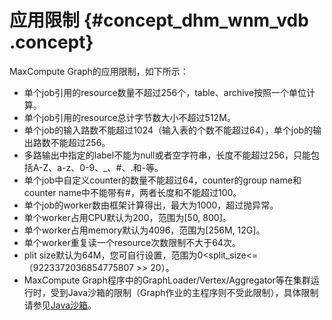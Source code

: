 # 应用限制 {#concept_dhm_wnm_vdb .concept}

MaxCompute Graph的应用限制，如下所示：

-   单个job引用的resource数量不超过256个，table、archive按照一个单位计算。
-   单个job引用的resource总计字节数大小不超过512M。
-   单个job的输入路数不能超过1024（输入表的个数不能超过64），单个job的输出路数不能超过256。
-   多路输出中指定的label不能为null或者空字符串，长度不能超过256，只能包括A-Z、a-z、0-9、\_、\#、.和-等。
-   单个job中自定义counter的数量不能超过64，counter的group name和counter name中不能带有\#，两者长度和不能超过100。
-   单个job的worker数由框架计算得出，最大为1000，超过抛异常。
-   单个worker占用CPU默认为200，范围为\[50, 800\]。
-   单个worker占用memory默认为4096，范围为\[256M, 12G\]。
-   单个worker重复读一个resource次数限制不大于64次。
-   plit size默认为64M，您可自行设置，范围为0<split\_size<=（9223372036854775807 \>\> 20）。
-   MaxCompute Graph程序中的GraphLoader/Vertex/Aggregator等在集群运行时，受到Java沙箱的限制（Graph作业的主程序则不受此限制），具体限制请参见[Java沙箱](intl.zh-CN/用户指南/Java沙箱.md)。

